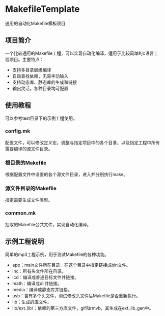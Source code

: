 # MakefileTemplate
通用的自动化Makefile模板项目

## 项目简介
一个比较通用的Makefile工程，可以实现自动化编译，适用于比较简单的c语言工程项目。主要特点：
* 支持多目录层级编译
* 自动查找依赖，无需手动输入
* 支持动态库、静态库的生成和链接
* 输出灵活，各种目录均可配置

## 使用教程
可以参考test目录下的示例工程使用。

### config.mk
配置文件，可以修改定义宏，调整与指定项目中的各个目录，以及指定工程中所有需要编译的源文件目录。

### 根目录的Makefile
根据配置文件中设置的各个源文件目录，进入并分别执行make。

### 源文件目录的Makefile
指定需要生成文件类型。

### common.mk
抽取的Makefile公共文件，实现自动化编译。

## 示例工程说明
简单的mp3工程示例，用于测试Makefile的各种功能。
* app：main文件所在目录，在这个目录中指定链接成bin文件。
* inc：所有头文件所在目录。
* lcd：编译成普通目标文件并链接。
* math：编译成dll并链接。
* media：编译成静态库并链接。
* usb：含有多个头文件，测试修改头文件后Makefile是否重新执行。
* lib：生成的库文件。
* lib/ext_lib/：依赖的第三方库文件，gif和rmvb，其生成在ext_lib_gen中。
